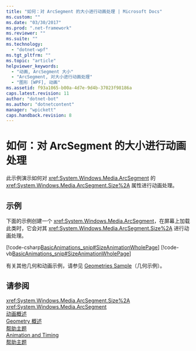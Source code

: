 ```yaml
---
title: "如何：对 ArcSegment 的大小进行动画处理 | Microsoft Docs"
ms.custom: ""
ms.date: "03/30/2017"
ms.prod: ".net-framework"
ms.reviewer: ""
ms.suite: ""
ms.technology: 
  - "dotnet-wpf"
ms.tgt_pltfrm: ""
ms.topic: "article"
helpviewer_keywords: 
  - "动画, ArcSegment 大小"
  - "ArcSegment, 对大小进行动画处理"
  - "图形 [WPF], 动画"
ms.assetid: f93a1065-b00a-4d7e-9d4b-37023f98186a
caps.latest.revision: 11
author: "dotnet-bot"
ms.author: "dotnetcontent"
manager: "wpickett"
caps.handback.revision: 8
---
```

# 如何：对 ArcSegment 的大小进行动画处理
此示例演示如何对 <xref:System.Windows.Media.ArcSegment> 的 <xref:System.Windows.Media.ArcSegment.Size%2A> 属性进行动画处理。  
  
## 示例  
 下面的示例创建一个 <xref:System.Windows.Media.ArcSegment>，在屏幕上加载此类时，它会对其 <xref:System.Windows.Media.ArcSegment.Size%2A> 进行动画处理。  
  
 [!code-csharp[BasicAnimations_snip#SizeAnimationWholePage](../../../../samples/snippets/csharp/VS_Snippets_Wpf/BasicAnimations_snip/CSharp/SizeAnimationExample.cs#sizeanimationwholepage)]
 [!code-vb[BasicAnimations_snip#SizeAnimationWholePage](../../../../samples/snippets/visualbasic/VS_Snippets_Wpf/BasicAnimations_snip/VisualBasic/SizeAnimationExample.vb#sizeanimationwholepage)]  
  
 有关其他几何和动画示例，请参见 [Geometries Sample](http://go.microsoft.com/fwlink/?LinkID=159989)（几何示例）。  
  
## 请参阅  
 <xref:System.Windows.Media.ArcSegment.Size%2A>   
 <xref:System.Windows.Media.ArcSegment>   
 [动画概述](../../../../docs/framework/wpf/graphics-multimedia/animation-overview.md)   
 [Geometry 概述](../../../../docs/framework/wpf/graphics-multimedia/geometry-overview.md)   
 [帮助主题](../../../../docs/framework/wpf/graphics-multimedia/geometries-how-to-topics.md)   
 [Animation and Timing](http://msdn.microsoft.com/zh-cn/7d83765b-d5ae-41b1-b423-80206e1124aa)   
 [帮助主题](../../../../docs/framework/wpf/graphics-multimedia/animation-and-timing-how-to-topics.md)